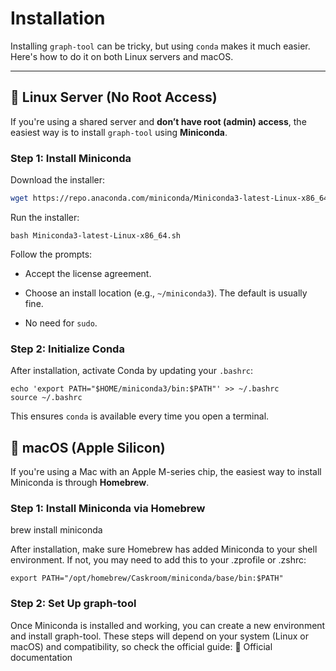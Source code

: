# Installation

Installing `graph-tool` can be tricky, but using `conda` makes it much easier. Here's how to do it on both Linux servers and macOS.

---

## 🐧 Linux Server (No Root Access)

If you're using a shared server and **don’t have root (admin) access**, the easiest way is to install `graph-tool` using **Miniconda**.

### Step 1: Install Miniconda

Download the installer:

```bash
wget https://repo.anaconda.com/miniconda/Miniconda3-latest-Linux-x86_64.sh
```

Run the installer:
```
bash Miniconda3-latest-Linux-x86_64.sh
```

Follow the prompts:

*   Accept the license agreement.
    
*   Choose an install location (e.g., `~/miniconda3`). The default is usually fine.
    
*   No need for `sudo`.
    

### Step 2: Initialize Conda

After installation, activate Conda by updating your `.bashrc`:

```
echo 'export PATH="$HOME/miniconda3/bin:$PATH"' >> ~/.bashrc
source ~/.bashrc
```

This ensures `conda` is available every time you open a terminal.


## 🍏 macOS (Apple Silicon)

If you're using a Mac with an Apple M-series chip, the easiest way to install Miniconda is through **Homebrew**.

### Step 1: Install Miniconda via Homebrew

brew install miniconda

After installation, make sure Homebrew has added Miniconda to your shell environment. If not, you may need to add this to your .zprofile or .zshrc:

```
export PATH="/opt/homebrew/Caskroom/miniconda/base/bin:$PATH"
```

### Step 2: Set Up graph-tool

Once Miniconda is installed and working, you can create a new environment and install graph-tool. These steps will depend on your system (Linux or macOS) and compatibility, so check the official guide:
📘 Official documentation 